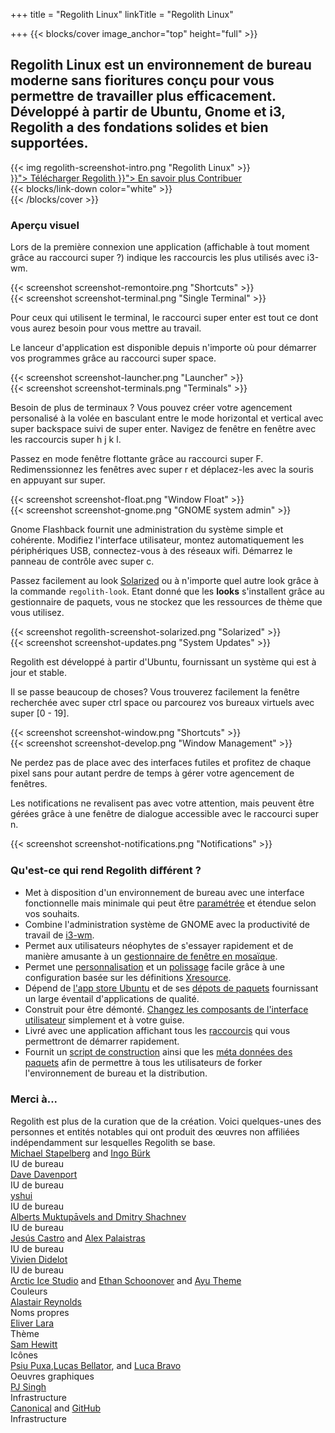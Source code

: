 +++
title = "Regolith Linux"
linkTitle = "Regolith Linux"

+++
{{< blocks/cover image_anchor="top" height="full" >}}

<h2 class="m-5">Regolith Linux est un environnement de bureau moderne sans fioritures conçu pour vous permettre de travailler plus efficacement. Développé à partir de Ubuntu, Gnome et i3, Regolith a des fondations solides et bien supportées.</h2>

<div class="row">
  <div class="col-sm-8 mb-5">{{< img regolith-screenshot-intro.png "Regolith Linux" >}}</div>
  <div class="col-sm-4">
    <div class="mx-auto">
    <a class="btn btn-lg btn-secondary mr-3 mb-4" href="{{< relref "/download" >}}">
      Télécharger Regolith <i class="fas fa-cloud-download-alt ml-2 "></i>
    </a>
    <a class="btn btn-lg btn-primary mr-3 mb-4" href="{{< relref "/docs" >}}">
      En savoir plus <i class="fas fa-book-reader ml-2"></i>
    </a>
    <a class="btn btn-lg btn-success mr-3 mb-4" href="https://opencollective.com/regolith/donate">
      Contribuer <i class="fas fa-piggy-bank ml-2"></i>
    </a>
</div>
</div>
    <div class="mx-auto mt-5 pt-5">
      {{< blocks/link-down color="white" >}}
  </div>
{{< /blocks/cover >}}

<a name="td-block-1"><h3 class="text-center p-5" >Aperçu visuel</h3></a>
<div class="container mt-3">
  <div class="row pb-5">
    <div class="col-8 my-auto"><p>Lors de la première connexion une application (affichable à tout moment grâce au raccourci <span class="text-nowrap"><span class="badge badge-warning">super</span> <span class="badge badge-warning">?</span></span>) indique les raccourcis les plus utilisés avec i3-wm.</p></div>
    <div class="col-4 my-auto border rounded p-1">{{< screenshot screenshot-remontoire.png "Shortcuts" >}}</div>
  </div>
  <div class="row pb-5">
    <div class="col-4 my-auto border rounded p-1">{{< screenshot screenshot-terminal.png "Single Terminal" >}}</div>
    <div class="col-8 my-auto"><p>Pour ceux qui utilisent le terminal, le raccourci <span class="text-nowrap"><span class="badge badge-warning">super</span> <span class="badge badge-warning">enter</span></span> est tout ce dont vous aurez besoin pour vous mettre au travail.</p></div>    
  </div>
  <div class="row pb-5">
    <div class="col-8 my-auto"><p>Le lanceur d'application est disponible depuis n'importe où pour démarrer vos programmes grâce au raccourci <span class="text-nowrap"><span class="badge badge-warning">super</span> <span class="badge badge-warning">space</span></span>.</p></div>
    <div class="col-4 my-auto border rounded p-1">{{< screenshot screenshot-launcher.png "Launcher" >}}</div>    
  </div>
  <div class="row pb-5">
    <div class="col-4 my-auto border rounded p-1">{{< screenshot screenshot-terminals.png "Terminals" >}}</div>
    <div class="col-8 my-auto"><p>Besoin de plus de terminaux ? Vous pouvez créer votre agencement personalisé à la volée en basculant entre le mode horizontal et vertical avec <span class="text-nowrap"><span class="badge badge-warning">super</span> <span class="badge badge-warning">backspace</span></span> suivi de <span class="text-nowrap"><span class="badge badge-warning">super</span> <span class="badge badge-warning">enter</span></span>. Navigez de fenêtre en fenêtre avec les raccourcis <span class="text-nowrap"><span class="badge badge-warning">super</span> <span class="badge badge-warning">h</span> <span class="badge badge-warning">j</span> <span class="badge badge-warning">k</span> <span class="badge badge-warning">l</span></span>.</p></div>    
  </div>
  <div class="row pb-5">
    <div class="col-8 my-auto"><p>Passez en mode fenêtre flottante grâce au raccourci <span class="text-nowrap"><span class="badge badge-warning">super</span> <span class="badge badge-warning">F</span></span>. Redimenssionnez les fenêtres avec <span class="text-nowrap"><span class="badge badge-warning">super</span> <span class="badge badge-warning">r</span></span> et déplacez-les avec la souris en appuyant sur <span class="badge badge-warning">super</span>.</p></div>
    <div class="col-4 my-auto border rounded p-1">{{< screenshot screenshot-float.png "Window Float" >}}</div>    
  </div>
  <div class="row pb-5">
    <div class="col-4 my-auto border rounded p-1">{{< screenshot screenshot-gnome.png "GNOME system admin" >}}</div>
    <div class="col-8 my-auto"><p>Gnome Flashback fournit une administration du système simple et cohérente. Modifiez l'interface utilisateur, montez automatiquement les périphériques USB, connectez-vous à des réseaux wifi. Démarrez le panneau de contrôle avec <span class="text-nowrap"><span class="badge badge-warning">super</span> <span class="badge badge-warning">c</span></span>.</p></div>    
  </div>
  <div class="row pb-5">
    <div class="col-8 my-auto"><p>Passez facilement au look <a href="https://ethanschoonover.com/solarized">Solarized</a> ou à n'importe quel autre look grâce à la commande <code>regolith-look</code>. Etant donné que les <b>looks</b> s'installent grâce au gestionnaire de paquets, vous ne stockez que les ressources de thème que vous utilisez.</p></div>
    <div class="col-4 my-auto border rounded p-1">{{< screenshot regolith-screenshot-solarized.png "Solarized" >}}</div>    
  </div>
  <div class="row pb-5">
    <div class="col-4 my-auto border rounded p-1">{{< screenshot screenshot-updates.png "System Updates" >}}</div>
    <div class="col-8 my-auto"><p>Regolith est développé à partir d'Ubuntu, fournissant un système qui est à jour et stable.</p></div>    
  </div>
  <div class="row pb-5">
    <div class="col-8 my-auto"><p>Il se passe beaucoup de choses? Vous trouverez facilement la fenêtre recherchée avec <span class="text-nowrap"><span class="badge badge-warning">super</span> <span class="badge badge-warning">ctrl</span> <span class="badge badge-warning">space</span></span> ou parcourez vos bureaux virtuels avec <span class="text-nowrap"><span class="badge badge-warning">super</span> <span class="badge badge-warning">[0 - 19]</span></span>.</p></div>
    <div class="col-4 my-auto border rounded p-1">{{< screenshot screenshot-window.png "Shortcuts" >}}</div>    
  </div>
  <div class="row pb-5">
    <div class="col-4 my-auto border rounded p-1">{{< screenshot screenshot-develop.png "Window Management" >}}</div>
    <div class="col-8 my-auto"><p>Ne perdez pas de place avec des interfaces futiles et profitez de chaque pixel sans pour autant perdre de temps à gérer votre agencement de fenêtres.</p></div>    
  </div>
  <div class="row pb-5">
    <div class="col-8 my-auto"><p>Les notifications ne revalisent pas avec votre attention, mais peuvent être gérées grâce à une fenêtre de dialogue accessible avec le raccourci <span class="text-nowrap"><span class="badge badge-warning">super</span> <span class="badge badge-warning">n</span></span>.</p></div>
    <div class="col-4 my-auto border rounded p-1">{{< screenshot screenshot-notifications.png "Notifications" >}}</div>    
  </div>
</div>

<a name="td-block-2"><h3 class="text-center p-5" ><i class="fas fa-info-circle pr-3"></i>Qu'est-ce qui rend Regolith diﬀérent ?</h3></a>
<div class="container">
<ul>
<li>Met à disposition d'un environnement de bureau avec une interface fonctionnelle mais minimale qui peut être <a href="docs/customize/">paramétrée</a> et étendue selon vos souhaits.</li>
<li>Combine l'administration système de GNOME avec la productivité de travail de <a href="https://i3wm.org/">i3-wm</a>.</li>
<li>Permet aux utilisateurs néophytes de s'essayer rapidement et de manière amusante à un <a href="https://opensource.com/article/18/8/i3-tiling-window-manager">gestionnaire de fenêtre en mosaïque</a>.</li>
<li>Permet une <a href="https://github.com/regolith-linux/regolith-desktop/wiki/Customize">personnalisation</a> et un <a href="https://www.reddit.com/r/unixporn">polissage</a> facile grâce à une configuration basée sur les définitions <a href="https://github.com/regolith-linux/regolith-styles/blob/master/Xresources/root">Xresource</a>.</li>
<li>Dépend de <a href="https://snapcraft.io/store">l'app store Ubuntu</a> et de ses <a href="https://packages.ubuntu.com/">dépots de paquets</a> fournissant un large éventail d'applications de qualité.</li>
<li>Construit pour être démonté. <a href="docs/customize/components/">Changez les composants de l'interface utilisateur</a> simplement et à votre guise.</li>
<li>Livré avec une application affichant tous les <a href="docs/reference/keybindings/">raccourcis</a> qui vous permettront de démarrer rapidement.</li>
<li>Fournit un <a href="https://github.com/regolith-linux/regolith-builder/blob/master/build.sh">script de construction</a> ainsi que les <a href="https://github.com/regolith-linux/regolith-builder/blob/master/package-model-R1.3.json">méta données des paquets</a> afin de permettre à tous les utilisateurs de forker l'environnement de bureau et la distribution.</li>
</ul>
</div>

<a name="td-block-3"><h3 class="text-center p-5" ><i class="fas fa-user-friends pr-3"></i>Merci à...</h3></a>
<div class="container-fluid mb-3">
  <div class="row pl-0 align-top">
    <div class="col-3 col-md-0">
      Regolith est plus de la curation que de la création. Voici quelques-unes des personnes et entités notables qui ont produit des œuvres non affiliées indépendamment sur lesquelles Regolith se base.
    </div>
    <div class="col-6 border rounded p-3">
      <div class="container">
        <div class="row">
          <div class="col-lg"><a href="https://i3wm.org">Michael Stapelberg</a> and <a href="https://github.com/Airblader/i3">Ingo Bürk</a></div>
          <div class="col-sm">IU de bureau</div>
        </div>
        <div class="row">
          <div class="col-lg"><a href="https://github.com/davatorium/rofi">Dave Davenport</a></div>
          <div class="col-sm">IU de bureau</div>
        </div>
        <div class="row">
          <div class="col-lg"><a href="https://github.com/yshui/compton">yshui</a></div>
          <div class="col-sm">IU de bureau</div>
        </div>
        <div class="row">
          <div class="col-lg"><a href="https://wiki.gnome.org/Projects/GnomeFlashback">Alberts Muktupāvels and Dmitry Shachnev</a></div>
          <div class="col-sm">IU de bureau</div>
        </div>
        <div class="row">
          <div class="col-lg"><a href="https://github.com/jcstr">Jesús Castro</a> and <a href="https://github.com/deuill">Alex Palaistras</a></div>
          <div class="col-sm">IU de bureau</div>
        </div>
        <div class="row">
          <div class="col-lg"><a href="https://github.com/vivien/i3blocks">Vivien Didelot</a></div>
          <div class="col-sm">IU de bureau</div>
        </div>
        <div class="row">
          <div class="col-lg"><a href="https://github.com/arcticicestudio">Arctic Ice Studio</a> and <a href="https://ethanschoonover.com/solarized/">Ethan Schoonover</a> and <a href="https://github.com/ayu-theme">Ayu Theme</a></div>
          <div class="col-sm">Couleurs</div>
        </div>
        <div class="row">
          <div class="col-lg"><a href="http://www.alastairreynolds.com/">Alastair Reynolds</a></div>
          <div class="col-sm">Noms propres</div>
        </div>
        <div class="row">
          <div class="col-lg"><a href="https://github.com/EliverLara/Nordic">Eliver Lara</a></div>
          <div class="col-sm">Thème</div>
        </div>
        <div class="row">
          <div class="col-lg"><a href="https://snwh.org/paper">Sam Hewitt</a></div>
          <div class="col-sm">Icônes</div>
        </div>
        <div class="row">
          <div class="col-lg"><a href="http://wallpaper-site.webflow.io/">Psiu Puxa</a>,<a href="https://unsplash.com/photos/C0OD8OM-oM0">Lucas Bellator</a>, and <a href="https://unsplash.com/photos/xnqVGsbXgV4">Luca Bravo</a></div>
          <div class="col-sm">Oeuvres graphiques</div>
        </div>
        <div class="row">
          <div class="col-lg"><a href="https://launchpad.net/cubic">PJ Singh</a></div>
          <div class="col-sm">Infrastructure</div>
        </div>
        <div class="row">
          <div class="col-lg"><a href="https://canonical.com">Canonical</a> and <a href="https://github.com">GitHub</a></div>
          <div class="col-sm">Infrastructure</div>
        </div>
      </div>
    </div>
  </div>
</div>
